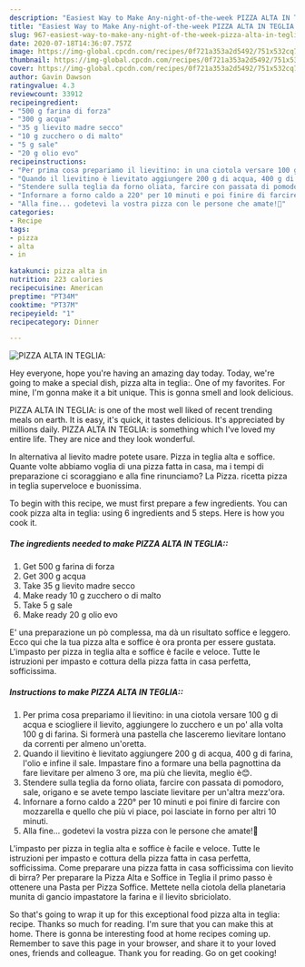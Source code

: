 ```yaml
---
description: "Easiest Way to Make Any-night-of-the-week PIZZA ALTA IN TEGLIA:"
title: "Easiest Way to Make Any-night-of-the-week PIZZA ALTA IN TEGLIA:"
slug: 967-easiest-way-to-make-any-night-of-the-week-pizza-alta-in-teglia
date: 2020-07-18T14:36:07.757Z
image: https://img-global.cpcdn.com/recipes/0f721a353a2d5492/751x532cq70/pizza-alta-in-teglia-recipe-main-photo.jpg
thumbnail: https://img-global.cpcdn.com/recipes/0f721a353a2d5492/751x532cq70/pizza-alta-in-teglia-recipe-main-photo.jpg
cover: https://img-global.cpcdn.com/recipes/0f721a353a2d5492/751x532cq70/pizza-alta-in-teglia-recipe-main-photo.jpg
author: Gavin Dawson
ratingvalue: 4.3
reviewcount: 33912
recipeingredient:
- "500 g farina di forza"
- "300 g acqua"
- "35 g lievito madre secco"
- "10 g zucchero o di malto"
- "5 g sale"
- "20 g olio evo"
recipeinstructions:
- "Per prima cosa prepariamo il lievitino: in una ciotola versare 100 g di acqua e sciogliere il lievito, aggiungere lo zucchero e un po&#39; alla volta 100 g di farina. Si formerà una pastella che lasceremo lievitare lontano da correnti per almeno un&#39;oretta."
- "Quando il lievitino è lievitato aggiungere 200 g di acqua, 400 g di farina, l&#39;olio e infine il sale. Impastare fino a formare una bella pagnottina da fare lievitare per almeno 3 ore, ma più che lievita, meglio è😊."
- "Stendere sulla teglia da forno oliata, farcire con passata di pomodoro, sale, origano e se avete tempo lasciate lievitare per un&#39;altra mezz&#39;ora."
- "Infornare a forno caldo a 220° per 10 minuti e poi finire di farcire con mozzarella e quello che più vi piace, poi lasciate in forno per altri 10 minuti."
- "Alla fine... godetevi la vostra pizza con le persone che amate!💖"
categories:
- Recipe
tags:
- pizza
- alta
- in

katakunci: pizza alta in 
nutrition: 223 calories
recipecuisine: American
preptime: "PT34M"
cooktime: "PT37M"
recipeyield: "1"
recipecategory: Dinner

---
```



![PIZZA ALTA IN TEGLIA:](https://img-global.cpcdn.com/recipes/0f721a353a2d5492/751x532cq70/pizza-alta-in-teglia-recipe-main-photo.jpg)

Hey everyone, hope you're having an amazing day today. Today, we're going to make a special dish, pizza alta in teglia:. One of my favorites. For mine, I'm gonna make it a bit unique. This is gonna smell and look delicious.

PIZZA ALTA IN TEGLIA: is one of the most well liked of recent trending meals on earth. It is easy, it's quick, it tastes delicious. It's appreciated by millions daily. PIZZA ALTA IN TEGLIA: is something which I've loved my entire life. They are nice and they look wonderful.

In alternativa al lievito madre potete usare. Pizza in teglia alta e soffice. Quante volte abbiamo voglia di una pizza fatta in casa, ma i tempi di preparazione ci scoraggiano e alla fine rinunciamo? La Pizza. ricetta pizza in teglia superveloce e buonissima.


To begin with this recipe, we must first prepare a few ingredients. You can cook pizza alta in teglia: using 6 ingredients and 5 steps. Here is how you cook it.

<!--inarticleads1-->

##### The ingredients needed to make PIZZA ALTA IN TEGLIA::

1. Get 500 g farina di forza
1. Get 300 g acqua
1. Take 35 g lievito madre secco
1. Make ready 10 g zucchero o di malto
1. Take 5 g sale
1. Make ready 20 g olio evo


E&#39; una preparazione un pò complessa, ma dà un risultato soffice e leggero. Ecco qui che la tua pizza alta e soffice è ora pronta per essere gustata. L&#39;impasto per pizza in teglia alta e soffice è facile e veloce. Tutte le istruzioni per impasto e cottura della pizza fatta in casa perfetta, sofficissima. 

<!--inarticleads2-->

##### Instructions to make PIZZA ALTA IN TEGLIA::

1. Per prima cosa prepariamo il lievitino: in una ciotola versare 100 g di acqua e sciogliere il lievito, aggiungere lo zucchero e un po&#39; alla volta 100 g di farina. Si formerà una pastella che lasceremo lievitare lontano da correnti per almeno un&#39;oretta.
1. Quando il lievitino è lievitato aggiungere 200 g di acqua, 400 g di farina, l&#39;olio e infine il sale. Impastare fino a formare una bella pagnottina da fare lievitare per almeno 3 ore, ma più che lievita, meglio è😊.
1. Stendere sulla teglia da forno oliata, farcire con passata di pomodoro, sale, origano e se avete tempo lasciate lievitare per un&#39;altra mezz&#39;ora.
1. Infornare a forno caldo a 220° per 10 minuti e poi finire di farcire con mozzarella e quello che più vi piace, poi lasciate in forno per altri 10 minuti.
1. Alla fine... godetevi la vostra pizza con le persone che amate!💖


L&#39;impasto per pizza in teglia alta e soffice è facile e veloce. Tutte le istruzioni per impasto e cottura della pizza fatta in casa perfetta, sofficissima. Come preparare una pizza fatta in casa sofficissima con lievito di birra? Per preparare la Pizza Alta e Soffice in Teglia il primo passo è ottenere una Pasta per Pizza Soffice. Mettete nella ciotola della planetaria munita di gancio impastatore la farina e il lievito sbriciolato. 

So that's going to wrap it up for this exceptional food pizza alta in teglia: recipe. Thanks so much for reading. I'm sure that you can make this at home. There is gonna be interesting food at home recipes coming up. Remember to save this page in your browser, and share it to your loved ones, friends and colleague. Thank you for reading. Go on get cooking!
